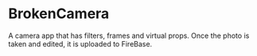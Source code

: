 # BrokenCamera
A camera app that has filters, frames and virtual props. Once the photo is taken and edited, it is uploaded to FireBase.
